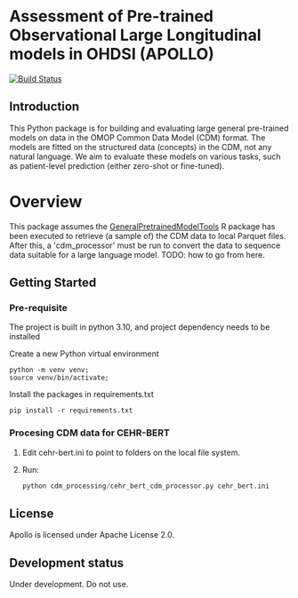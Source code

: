 Assessment of Pre-trained Observational Large Longitudinal models in OHDSI (APOLLO)
===================================================================================

[![Build Status](https://github.com/OHDSI/Apollo/workflows/Build-and-test/badge.svg)](https://github.com/OHDSI/Apollo/actions?query=workflow%3ABuild-and-test)

## Introduction
This Python package is for building and evaluating large general pre-trained models on data in the OMOP Common Data Model (CDM) format. The models are fitted on the structured data (concepts) in the CDM, not any natural language. We aim to evaluate these models on various tasks, such as patient-level prediction (either zero-shot or fine-tuned).

# Overview
This package assumes the [GeneralPretrainedModelTools](https://github.com/OHDSI/GeneralPretrainedModelTools) R package has been executed to retrieve (a sample of) the CDM data to local Parquet files. After this, a 'cdm_processor' must be run to convert the data to sequence data suitable for a large language model. TODO: how to go from here. 

## Getting Started

### Pre-requisite
The project is built in python 3.10, and project dependency needs to be installed 

Create a new Python virtual environment
```console
python -m venv venv;
source venv/bin/activate;
```

Install the packages in requirements.txt
```console
pip install -r requirements.txt
```

### Procesing CDM data for CEHR-BERT

1. Edit cehr-bert.ini to point to folders on the local file system.

2. Run:

    ```python
	python cdm_processing/cehr_bert_cdm_processor.py cehr_bert.ini
	```

## License

Apollo is licensed under Apache License 2.0.

## Development status

Under development. Do not use.
